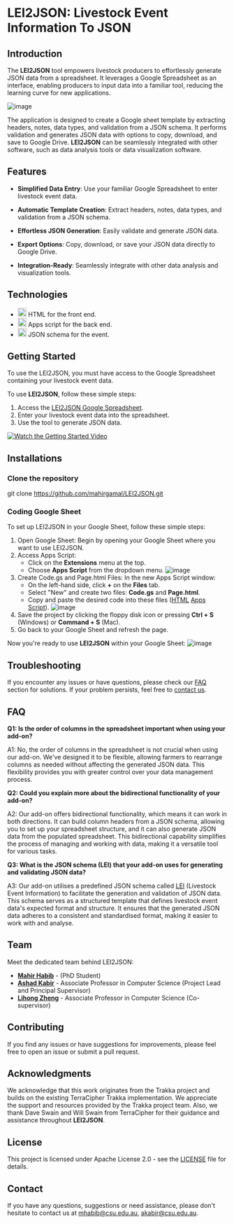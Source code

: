 # LEI2JSON: Livestock Event Information To JSON

## Introduction

The **LEI2JSON** tool empowers livestock producers to effortlessly generate JSON data from a spreadsheet. It leverages a Google Spreadsheet as an interface, enabling producers to input data into a familiar tool, reducing the learning curve for new applications.

![image](https://github.com/mahirgamal/LEI2JSON/assets/86919381/56607112-0c2e-44ca-a3fb-72065994427f)


The application is designed to create a Google sheet template by extracting headers, notes, data types, and validation from a JSON schema. It performs validation and generates JSON data with options to copy, download, and save to Google Drive. **LEI2JSON** can be seamlessly integrated with other software, such as data analysis tools or data visualization software.

## Features

- **Simplified Data Entry**: Use your familiar Google Spreadsheet to enter livestock event data.

- **Automatic Template Creation**: Extract headers, notes, data types, and validation from a JSON schema.

- **Effortless JSON Generation**: Easily validate and generate JSON data.

- **Export Options**: Copy, download, or save your JSON data directly to Google Drive.

- **Integration-Ready**: Seamlessly integrate with other data analysis and visualization tools.

## Technologies

- <img src="https://www.iconpacks.net/icons/2/free-html-icon-1467-thumb.png" alt="HTML Icon" width="20"> HTML for the front end.
- <img src="https://cdn-icons-png.flaticon.com/512/2965/2965300.png" alt="JavaScript Icon" width="20"> Apps script for the back end.
- <img src="https://w7.pngwing.com/pngs/124/578/png-transparent-json-computer-icons-jar-jar-angle-text-rectangle-thumbnail.png" alt="JSON Schema Icon" width="20"> JSON schema for the event.


## Getting Started
To use the LEI2JSON, you must have access to the Google Spreadsheet containing your livestock event data.

To use **LEI2JSON**, follow these simple steps:
1. Access the [LEI2JSON Google Spreadsheet][LEI2JSON].
2. Enter your livestock event data into the spreadsheet.
3. Use the tool to generate JSON data.

[![Watch the Getting Started Video](getting-started-thumbnail.png)](https://github.com/mahirgamal/LEI2JSON/assets/86919381/1439b81d-b4a9-449d-942c-6d5353e1093b)



## Installations

### Clone the repository
git clone https://github.com/mahirgamal/LEI2JSON.git

### Coding Google Sheet

To set up LEI2JSON in your Google Sheet, follow these simple steps:
1. Open Google Sheet: Begin by opening your Google Sheet where you want to use LEI2JSON.
2. Access Apps Script:
   - Click on the **Extensions** menu at the top.
   - Choose **Apps Script** from the dropdown menu.
![image](https://github.com/mahirgamal/LEI2JSON/assets/86919381/8b932975-3f68-4bf0-b2ea-fc8696fbccac)
3. Create Code.gs and Page.html Files:
   In the new Apps Script window:
   - On the left-hand side, click **+** on the **Files** tab.
   - Select "New" and create two files: **Code.gs** and **Page.html**.
   - Copy and paste the desired code into these files ([HTML][html] [Apps Script][JavaScript]).
  ![image](https://github.com/mahirgamal/LEI2JSON/assets/86919381/4829d1e4-ad5d-4bc6-9553-9226caa483e4)
4. Save the project by clicking the floppy disk icon or pressing **Ctrl + S** (Windows) or **Command + S** (Mac).
5. Go back to your Google Sheet and refresh the page.

Now you're ready to use **LEI2JSON** within your Google Sheet:
![image](https://github.com/mahirgamal/LEI2JSON/assets/86919381/c74200a4-f16d-464f-bcbd-7bcde07ca913)

## Troubleshooting
If you encounter any issues or have questions, please check our [FAQ](#FAQ) section for solutions. If your problem persists, feel free to [contact us](#Contact).

## FAQ
**Q1: Is the order of columns in the spreadsheet important when using your add-on?**

A1: No, the order of columns in the spreadsheet is not crucial when using our add-on. We've designed it to be flexible, allowing farmers to rearrange columns as needed without affecting the generated JSON data. This flexibility provides you with greater control over your data management process.

**Q2: Could you explain more about the bidirectional functionality of your add-on?**

A2: Our add-on offers bidirectional functionality, which means it can work in both directions. It can build column headers from a JSON schema, allowing you to set up your spreadsheet structure, and it can also generate JSON data from the populated spreadsheet. This bidirectional capability simplifies the process of managing and working with data, making it a versatile tool for various tasks.

**Q3: What is the JSON schema (LEI) that your add-on uses for generating and validating JSON data?**

A3: Our add-on utilises a predefined JSON schema called [LEI](https://github.com/mahirgamal/LEI-schema) (Livestock Event Information) to facilitate the generation and validation of JSON data. This schema serves as a structured template that defines livestock event data's expected format and structure. It ensures that the generated JSON data adheres to a consistent and standardised format, making it easier to work with and analyse.

## Team

Meet the dedicated team behind LEI2JSON:

- [**Mahir Habib**](https://researchoutput.csu.edu.au/en/persons/mahir-habib) - (PhD Student)
- [**Ashad Kabir**](https://researchoutput.csu.edu.au/en/persons/akabircsueduau) - Associate Professor in Computer Science (Project Lead and Principal Supervisor)
- [**Lihong Zheng**](https://researchoutput.csu.edu.au/en/persons/lzhengcsueduau) - Associate Professor in Computer Science (Co-supervisor)

## Contributing
If you find any issues or have suggestions for improvements, please feel free to open an issue or submit a pull request.

## Acknowledgments
We acknowledge that this work originates from the Trakka project and builds on the existing TerraCipher Trakka implementation. We appreciate the support and resources provided by the Trakka project team. Also, we thank Dave Swain and Will Swain from TerraCipher for their guidance and assistance throughout **LEI2JSON**.


## License
This project is licensed under Apache License 2.0 - see the [LICENSE][lic] file for details.

## Contact
If you have any questions, suggestions or need assistance, please don't hesitate to contact us at mhabib@csu.edu.au, akabir@csu.edu.au.

[//]: #
  [LEI2JSON]:  <https://docs.google.com/spreadsheets/d/1bY8gVCLbVUoGXgYd5DosBFXTjOZqGR4kK8yUstpqIBs/edit#gid=0>
  [lic]: <https://github.com/mahirgamal/LEI2JSON/blob/main/LICENSE>
  [html]: <https://github.com/mahirgamal/LEI2JSON/blob/main/src/Page.html>
  [JavaScript]: <https://github.com/mahirgamal/LEI2JSON/blob/main/src/Code.gs>
 
